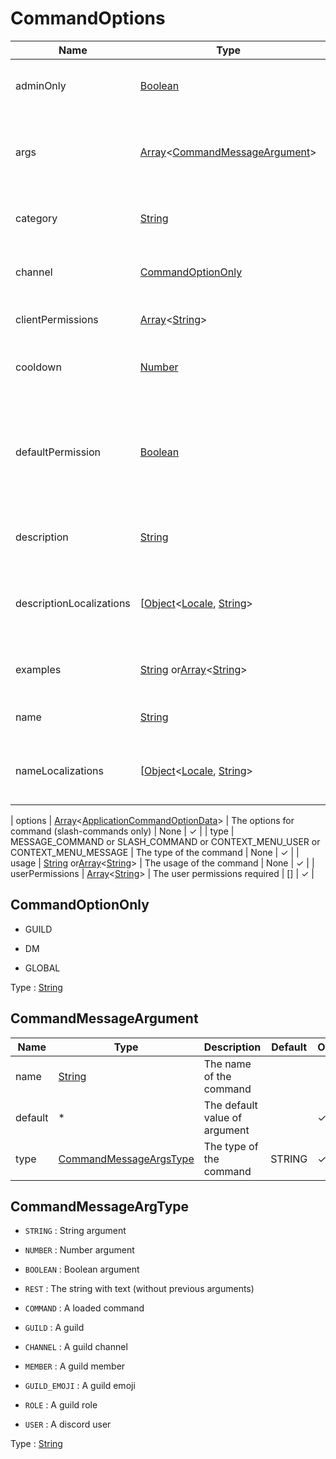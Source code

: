 # CommandOptions

| Name                     | Type                                                                                                                                                                                                                                                                                 | Description                                                                | Default | Optional |
| ------------------------ | ------------------------------------------------------------------------------------------------------------------------------------------------------------------------------------------------------------------------------------------------------------------------------------ | -------------------------------------------------------------------------- | ------- | -------- |
| adminOnly                | [Boolean](https://developer.mozilla.org/docs/Web/JavaScript/Reference/Global_Objects/Boolean)                                                                                                                                                                                        | If the command is for bot admins only                                      | 0       | ✓        |
| args                     | [Array](https://developer.mozilla.org/docs/Web/JavaScript/Reference/Global_Objects/Array)<[CommandMessageArgument](#commandmessageargument)>                                                                                                                                         | The options for command (message-commands only)                            | None    | ✓        |
| category                 | [String](https://developer.mozilla.org/docs/Web/JavaScript/Reference/Global_Objects/String)                                                                                                                                                                                          | The category of the command                                                | None    | ✓        |
| channel                  | [CommandOptionOnly](#commandoptiononly)                                                                                                                                                                                                                                              | Whre the command can be executed                                           | None    | ✓        |
| clientPermissions        | [Array](https://developer.mozilla.org/docs/Web/JavaScript/Reference/Global_Objects/Array)<[String](https://developer.mozilla.org/docs/Web/JavaScript/Reference/Global_Objects/String)>                                                                                               | The bot permissions required                                               | []      | ✓        |
| cooldown                 | [Number](https://developer.mozilla.org/docs/Web/JavaScript/Reference/Global_Objects/Number)                                                                                                                                                                                          | The cooldown time in seconde                                               | 0       | ✓        |
| defaultPermission        | [Boolean](https://developer.mozilla.org/docs/Web/JavaScript/Reference/Global_Objects/Boolean)                                                                                                                                                                                        | Whether the command is enabled by default when the app is added to a guild |         |          |
| description              | [String](https://developer.mozilla.org/docs/Web/JavaScript/Reference/Global_Objects/String)                                                                                                                                                                                          | The description of the command                                             | None    | ✓        |
| descriptionLocalizations | [[Object](https://developer.mozilla.org/en-US/docs/Web/JavaScript/Reference/Global_Objects/Object)\<[Locale](https://discord.js.org/#/docs/discord.js/stable/typedef/Locale), [String](https://developer.mozilla.org/en-US/docs/Web/JavaScript/Reference/Global_Objects/String)>     | The description of the command in an other languages                       | None    | ✓        |
| examples                 | [String](https://developer.mozilla.org/docs/Web/JavaScript/Reference/Global_Objects/String) or[Array](https://developer.mozilla.org/docs/Web/JavaScript/Reference/Global_Objects/Array)<[String](https://developer.mozilla.org/docs/Web/JavaScript/Reference/Global_Objects/String)> | The examples of the command                                                | None    | ✓        |
| name                     | [String](https://developer.mozilla.org/docs/Web/JavaScript/Reference/Global_Objects/String)                                                                                                                                                                                          | The name of the command                                                    | None    |          |
| nameLocalizations        | [[Object](https://developer.mozilla.org/en-US/docs/Web/JavaScript/Reference/Global_Objects/Object)\<[Locale](https://discord.js.org/#/docs/discord.js/stable/typedef/Locale), [String](https://developer.mozilla.org/en-US/docs/Web/JavaScript/Reference/Global_Objects/String)>     | The name of the command in an other languages                              | None    | ✓        |

| options | [Array](https://developer.mozilla.org/docs/Web/JavaScript/Reference/Global_Objects/Array)<[ApplicationCommandOptionData](https://discord.js.org/#/docs/main/stable/typedef/ApplicationCommandOptionData)> | The options for command (slash-commands only) | None | ✓ |
| type | MESSAGE_COMMAND or SLASH_COMMAND or CONTEXT_MENU_USER or CONTEXT_MENU_MESSAGE | The type of the command | None | ✓ |
| usage | [String](https://developer.mozilla.org/docs/Web/JavaScript/Reference/Global_Objects/String) or[Array](https://developer.mozilla.org/docs/Web/JavaScript/Reference/Global_Objects/Array)<[String](https://developer.mozilla.org/docs/Web/JavaScript/Reference/Global_Objects/String)> | The usage of the command | None | ✓ |
| userPermissions | [Array](https://developer.mozilla.org/docs/Web/JavaScript/Reference/Global_Objects/Array)<[String](https://developer.mozilla.org/docs/Web/JavaScript/Reference/Global_Objects/String)> | The user permissions required | [] | ✓ |

## CommandOptionOnly

- GUILD

- DM

- GLOBAL

Type : [String](https://developer.mozilla.org/docs/Web/JavaScript/Reference/Global_Objects/String)

## CommandMessageArgument

| Name    | Type                                                                                        | Description                   | Default | Optional |
| ------- | ------------------------------------------------------------------------------------------- | ----------------------------- | ------- | -------- |
| name    | [String](https://developer.mozilla.org/docs/Web/JavaScript/Reference/Global_Objects/String) | The name of the command       |         |          |
| default | \*                                                                                          | The default value of argument |         | ✓        |
| type    | [CommandMessageArgsType](#commandmessageargtype)                                            | The type of the command       | STRING  | ✓        |

## CommandMessageArgType

- `STRING` : String argument

- `NUMBER` : Number argument

- `BOOLEAN` : Boolean argument

- `REST` : The string with text (without previous arguments)

- `COMMAND` : A loaded command

- `GUILD` : A guild

- `CHANNEL` : A guild channel

- `MEMBER` : A guild member

- `GUILD_EMOJI` : A guild emoji

- `ROLE` : A guild role

- `USER` : A discord user

Type : [String](https://developer.mozilla.org/docs/Web/JavaScript/Reference/Global_Objects/String)
